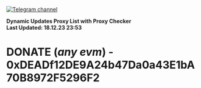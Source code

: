 [![Telegram channel](https://img.shields.io/endpoint?url=https://runkit.io/damiankrawczyk/telegram-badge/branches/master?url=https://t.me/n4z4v0d)](https://t.me/n4z4v0d) 

**Dynamic Updates Proxy List with Proxy Checker**  
**Last Updated: 18.12.23 23:53**

# DONATE (_any evm_) - 0xDEADf12DE9A24b47Da0a43E1bA70B8972F5296F2
